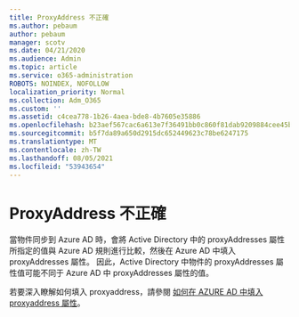 ```yaml
---
title: ProxyAddress 不正確
ms.author: pebaum
author: pebaum
manager: scotv
ms.date: 04/21/2020
ms.audience: Admin
ms.topic: article
ms.service: o365-administration
ROBOTS: NOINDEX, NOFOLLOW
localization_priority: Normal
ms.collection: Adm_O365
ms.custom: ''
ms.assetid: c4cea778-1b26-4aea-bde8-4b7605e35886
ms.openlocfilehash: b23aef567cac6a613e7f36491bb0c860f81dab9209884cee45b717f1011952f9
ms.sourcegitcommit: b5f7da89a650d2915dc652449623c78be6247175
ms.translationtype: MT
ms.contentlocale: zh-TW
ms.lasthandoff: 08/05/2021
ms.locfileid: "53943654"
---
```

# <a name="proxyaddress-incorrect"></a>ProxyAddress 不正確

當物件同步到 Azure AD 時，會將 Active Directory 中的 proxyAddresses 屬性所指定的值與 Azure AD 規則進行比較，然後在 Azure AD 中填入 proxyAddresses 屬性。 因此，Active Directory 中物件的 proxyAddresses 屬性值可能不同于 Azure AD 中 proxyAddresses 屬性的值。
  
若要深入瞭解如何填入 proxyaddress，請參閱 [如何在 AZURE AD 中填入 proxyaddress 屬性](https://support.microsoft.com/help/3190357/how-the-proxyaddresses-attribute-is-populated-in-azure-ad)。
  

